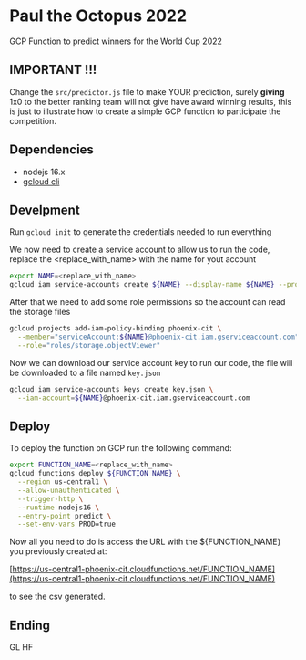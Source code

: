 # Paul the Octopus 2022

GCP Function to predict winners for the World Cup 2022

## IMPORTANT !!!

Change the `src/predictor.js` file to make YOUR prediction, surely **giving** 1x0 to the better ranking team will not give have award winning results, this is just to illustrate how to create a simple GCP function to participate the competition.

## Dependencies

- nodejs 16.x
- [gcloud cli](https://cloud.google.com/sdk/docs/install)

## Develpment

Run `gcloud init` to generate the credentials needed to run everything

We now need to create a service account to allow us to run the code, replace the <replace_with_name> with the name for yout account

```bash
export NAME=<replace_with_name>
gcloud iam service-accounts create ${NAME} --display-name ${NAME} --project phoenix-cit
```

After that we need to add some role permissions so the account can read the storage files

```bash
gcloud projects add-iam-policy-binding phoenix-cit \
  --member="serviceAccount:${NAME}@phoenix-cit.iam.gserviceaccount.com" \
  --role="roles/storage.objectViewer"
```

Now we can download our service account key to run our code, the file will be downloaded to a file named `key.json`

```bash
gcloud iam service-accounts keys create key.json \
  --iam-account=${NAME}@phoenix-cit.iam.gserviceaccount.com
```

## Deploy

To deploy the function on GCP run the following command:

```bash
export FUNCTION_NAME=<replace_with_name>
gcloud functions deploy ${FUNCTION_NAME} \
  --region us-central1 \
  --allow-unauthenticated \
  --trigger-http \
  --runtime nodejs16 \
  --entry-point predict \
  --set-env-vars PROD=true
```

Now all you need to do is access the URL with the ${FUNCTION_NAME} you previously created at:

[https://us-central1-phoenix-cit.cloudfunctions.net/FUNCTION_NAME](https://us-central1-phoenix-cit.cloudfunctions.net/FUNCTION_NAME)

to see the csv generated.

## Ending

GL HF
